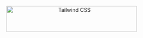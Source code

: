 <p align="center" dir="auto">
  <a href="https://github.com/MatsuriVPN" rel="nofollow">
    <themed-picture data-catalyst-inline="true" data-catalyst="">
    <picture>
      <source srcset="https://i.imgur.com/kGXjwJk.png">
      <img alt="Tailwind CSS" width="350" height="70" src="" style="visibility:visible;max-width:100%;">
    </picture></themed-picture>
  </a>
</p>
